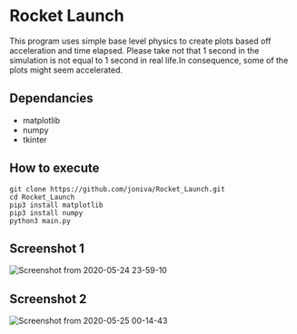 # Rocket Launch
This program uses simple base level physics to create plots based off acceleration and time elapsed. Please take not that 1 second in the simulation is not equal to 1 second in real life.In consequence, some of the plots might seem accelerated.

## Dependancies
- matplotlib
- numpy
- tkinter

## How to execute
```
git clone https://github.com/joniva/Rocket_Launch.git
cd Rocket_Launch
pip3 install matplotlib
pip3 install numpy
python3 main.py
```

## Screenshot 1
![Screenshot from 2020-05-24 23-59-10](https://user-images.githubusercontent.com/49179489/82777064-fb428380-9e1a-11ea-9ae8-c285061e0d93.png)

## Screenshot 2
![Screenshot from 2020-05-25 00-14-43](https://user-images.githubusercontent.com/49179489/82777685-d0592f00-9e1c-11ea-9c47-c782703fa645.png)


